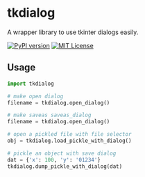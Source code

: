 # tkdialog

A wrapper library to use tkinter dialogs easily.

[![PyPI version](https://badge.fury.io/py/tkdialog-wrapper.svg)](https://badge.fury.io/py/tkdialog-wrapper) [![MIT License](http://img.shields.io/badge/license-MIT-blue.svg?style=flat)](LICENSE)

## Usage

```python
import tkdialog

# make open dialog
filename = tkdialog.open_dialog()

# make saveas saveas_dialog
filename = tkdialog.open_dialog()

# open a pickled file with file selector
obj = tkdialog.load_pickle_with_dialog()

# pickle an object with save dialog
dat = {'x': 100, 'y': '01234'}
tkdialog.dump_pickle_with_dialog(dat)
```


